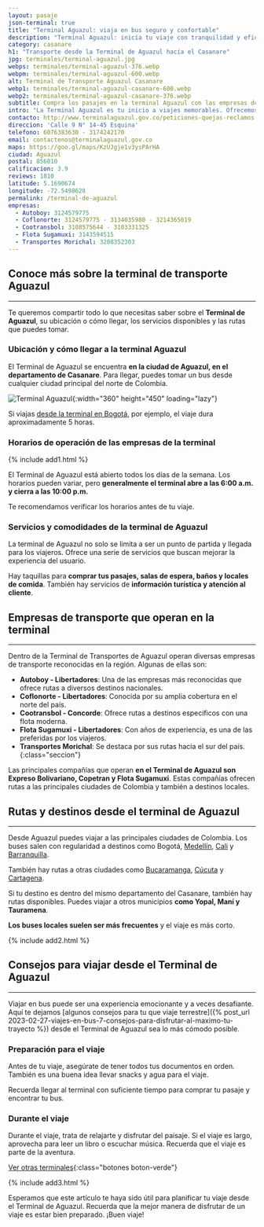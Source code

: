 ```yaml
---
layout: pasaje
json-terminal: true
title: "Terminal Aguazul: viaja en bus seguro y confortable"
description: "Terminal Aguazul: inicia tu viaje con tranquilidad y eficiencia. Conexiones rápidas, servicios de primera y atención al cliente excepcional."
category: casanare
h1: "Transporte desde la Terminal de Aguazul hacia el Casanare"
jpg: terminales/terminal-aguazul.jpg
webps: terminales/terminal-aguazul-376.webp
webpm: terminales/terminal-aguazul-600.webp
alt: Terminal de Transporte Aguazul Casanare
webp1: terminales/terminal-aguazul-casanare-600.webp
webp2: terminales/terminal-aguazul-casanare-376.webp
subtitle: Compra los pasajes en la terminal Aguazul con las empresas de transporte
intro: "La Terminal Aguazul es tu inicio a viajes memorables. Ofrecemos servicios de alta calidad y conexiones rápidas para una experiencia de viaje sin igual."
contacto: http://www.terminalaguazul.gov.co/peticiones-quejas-reclamos
direccion: 'Calle 9 N° 14-45 Esquina'
telefono: 6076383630 - 3174242170
email: contactenos@terminalaguazul.gov.co
maps: https://goo.gl/maps/KzUJgje1v3ysPArHA
ciudad: Aguazul
postal: 856010
calificacion: 3.9
reviews: 1810
latitude: 5.1690674
longitude: -72.5498628
permalink: /terminal-de-aguazul
empresas:
  - Autoboy: 3124579775
  - Coflonorte: 3124579775 - 3134035980 - 3214365019
  - Cootransbol: 3108575644 - 3103331325
  - Flota Sugamuxi: 3143594515
  - Transportes Morichal: 3208352303
---
```

## Conoce más sobre la terminal de transporte Aguazul

-----

Te queremos compartir todo lo que necesitas saber sobre el **Terminal de Aguazul**, su ubicación o cómo llegar, los servicios disponibles y las rutas que puedes tomar.

### Ubicación y cómo llegar a la terminal Aguazul

El Terminal de Aguazul se encuentra **en la ciudad de Aguazul, en el departamento de Casanare**. Para llegar, puedes tomar un bus desde cualquier ciudad principal del norte de Colombia.

![Terminal Aguazul]({{site.baseurl}}/img/{{page.webp2}} "Terminal transporte Aguazul"){:width="360" height="450" loading="lazy"}

Si viajas [desde la terminal en Bogotá]({{'terminal-de-bogota'|relative_url}} "Terminal del norte de Bogotá"), por ejemplo, el viaje dura aproximadamente 5 horas.

### Horarios de operación de las empresas de la terminal

{% include add1.html %}

El Terminal de Aguazul está abierto todos los días de la semana. Los horarios pueden variar, pero **generalmente el terminal abre a las 6:00 a.m. y cierra a las 10:00 p.m.**

Te recomendamos verificar los horarios antes de tu viaje.

### Servicios y comodidades de la terminal de Aguazul

La terminal de Aguazul no solo se limita a ser un punto de partida y llegada para los viajeros. Ofrece una serie de servicios que buscan mejorar la experiencia del usuario.

Hay taquillas para **comprar tus pasajes, salas de espera, baños y locales de comida**. También hay servicios de **información turística y atención al cliente**.

## Empresas de transporte que operan en la terminal

-----

Dentro de la Terminal de Transportes de Aguazul operan diversas empresas de transporte reconocidas en la región. Algunas de ellas son:

- **Autoboy - Libertadores**: Una de las empresas más reconocidas que ofrece rutas a diversos destinos nacionales.
- **Coflonorte - Libertadores**: Conocida por su amplia cobertura en el norte del país.
- **Cootransbol - Concorde**: Ofrece rutas a destinos específicos con una flota moderna.
- **Flota Sugamuxi - Libertadores**: Con años de experiencia, es una de las preferidas por los viajeros.
- **Transportes Morichal**: Se destaca por sus rutas hacia el sur del país.
{:class="seccion"}

Las principales compañías que operan **en el Terminal de Aguazul son Expreso Bolivariano, Copetran y Flota Sugamuxi**. Estas compañías ofrecen rutas a las principales ciudades de Colombia y también a destinos locales.

## Rutas y destinos desde el terminal de Aguazul

-----

Desde Aguazul puedes viajar a las principales ciudades de Colombia. Los buses salen con regularidad a destinos como Bogotá, [Medellín]({{'terminal-de-medellin'|relative_url}} "Terminal del norte de Medellín"), [Cali]({{'terminal-de-cali'|relative_url}} "Terminal Cali") y [Barranquilla]({{'terminal-de-barranquilla'|relative_url}} "Terminal de Barranquilla").

También hay rutas a otras ciudades como [Bucaramanga]({{'terminal-de-bucaramanga'|relative_url}} "Terminal Bucaramanga"), [Cúcuta]({{'terminal-de-cucuta'|relative_url}} "Terminal Cúcuta") y [Cartagena]({{'terminal-de-cartagena'|relative_url}} "Terminal Cartagena").

Si tu destino es dentro del mismo departamento del Casanare, también hay rutas disponibles. Puedes viajar a otros municipios **como Yopal, Maní y Tauramena**.

**Los buses locales suelen ser más frecuentes** y el viaje es más corto.

{% include add2.html %}

## Consejos para viajar desde el Terminal de Aguazul

-----

Viajar en bus puede ser una experiencia emocionante y a veces desafiante. Aquí te dejamos [algunos consejos para tu que viaje terrestre]({% post_url 2023-02-27-viajes-en-bus-7-consejos-para-disfrutar-al-maximo-tu-trayecto %}) desde el Terminal de Aguazul sea lo más cómodo posible.

### Preparación para el viaje

Antes de tu viaje, asegúrate de tener todos tus documentos en orden. También es una buena idea llevar snacks y agua para el viaje.

Recuerda llegar al terminal con suficiente tiempo para comprar tu pasaje y encontrar tu bus.

### Durante el viaje

Durante el viaje, trata de relajarte y disfrutar del paisaje. Si el viaje es largo, aprovecha para leer un libro o escuchar música. Recuerda que el viaje es parte de la aventura.

[Ver otras terminales](/terminales-de-colombia){:class="botones boton-verde"}

{% include add3.html %}

Esperamos que este artículo te haya sido útil para planificar tu viaje desde el Terminal de Aguazul. Recuerda que la mejor manera de disfrutar de un viaje es estar bien preparado. ¡Buen viaje!
